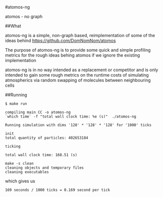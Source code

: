 #atomos-ng 

atomos - no graph


##What

atomos-ng is a simple, non-graph based, reimplementation of
some of the ideas behind https://github.com/DomNomNom/atomos

The purpose of atomos-ng is to provide some quick and simple profiling metrics
for the rough ideas behing atomos if we
ignore the existing implementation

atomos-ng is in no way intended as a replacement or competitor
and is only intended to gain some rough metrics on the runtime
costs of simulating atmospherics via random swapping of molecules
between neighbouring cells


##Running

    $ make run

    compiling main CC -o atomos-ng
    `which time` -f "total wall clock time: %e (s)"  ./atomos-ng

    Running simulation with dims '128' * '128' * '128' for '1000' ticks

    init
    total quantity of particles: 402653184

    ticking

    total wall clock time: 168.51 (s)

    make -s clean
    cleaning objects and temporary files
    cleaning executables

which gives us

    169 seconds / 1000 ticks = 0.169 second per tick


